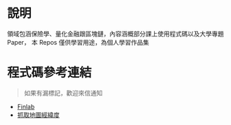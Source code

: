 # 說明
領域包涵保險學、量化金融跟區塊鏈，內容涵概部分課上使用程式碼以及大學專題Paper，
本 Repos 僅供學習用途，為個人學習作品集

# 程式碼參考連結
> 如果有漏標記，歡迎來信通知
* [Finlab](https://www.finlab.tw/)
* [抓取地圖經緯度](https://smlpoints.com/guide-crawler-address-change-address-to-lantitude-and-longitude.html)


